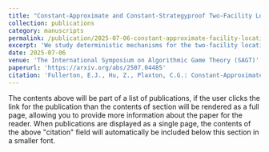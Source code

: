 ```yaml
---
title: "Constant-Approximate and Constant-Strategyproof Two-Facility Location"
collection: publications
category: manuscripts
permalink: /publication/2025-07-06-constant-approximate-facility-location
excerpt: 'We study deterministic mechanisms for the two-facility location problem. Given the reported locations of n agents on the real line, such a mechanism specifies where to build the two facilities. The single-facility variant of this problem admits a simple strategyproof mechanism that minimizes social cost. For two facilities, however, it is known that any strategyproof mechanism is  -approximate. We seek to circumvent this strong lower bound by relaxing the problem requirements. Following other work in the facility location literature, we consider a relaxed form of strategyproofness in which no agent can lie and improve their outcome by more than a constant factor. Because the aforementioned   lower bound generalizes easily to constant-strategyproof mechanisms, we introduce a second relaxation: Allowing the facilities (but not the agents) to be located in the plane. Our first main result is a natural mechanism for this relaxation that is constant-approximate and constant-strategyproof. A characteristic of this mechanism is that a small change in the input profile can produce a large change in the solution. Motivated by this observation, and also by results in the facility reallocation literature, our second main result is a constant-approximate, constant-strategyproof, and Lipschitz continuous mechanism.'
date: 2025-07-06
venue: 'The International Symposium on Algorithmic Game Theory (SAGT)'
paperurl: 'https://arxiv.org/abs/2507.04485'
citation: 'Fullerton, E.J., Hu, Z., Plaxton, C.G.: Constant-Approximate and Constant-Strategyproof Two-Facility Location (2025). In: Proceedings of the 18th International Symposium on Algorithmic Game Theory. (Sep 2025)'
---
```

The contents above will be part of a list of publications, if the user clicks the link for the publication than the contents of section will be rendered as a full page, allowing you to provide more information about the paper for the reader. When publications are displayed as a single page, the contents of the above "citation" field will automatically be included below this section in a smaller font.
